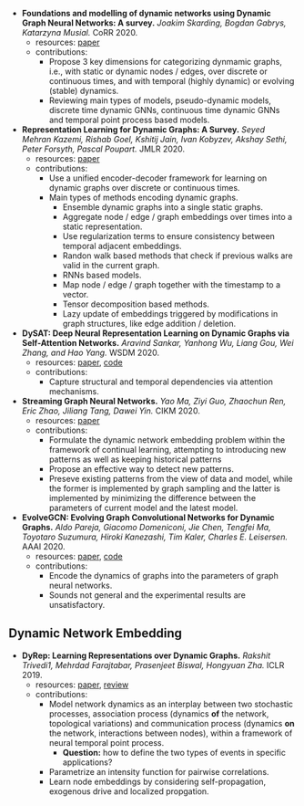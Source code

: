 - **Foundations and modelling of dynamic networks using Dynamic Graph Neural Networks: A survey.** *Joakim Skarding, Bogdan Gabrys, Katarzyna Musial.* CoRR 2020.
  - resources: [paper](https://export.arxiv.org/pdf/2005.07496)
  - contributions:
    - Propose 3 key dimensions for categorizing dynmamic graphs, i.e., with static or dynamic nodes / edges, over discrete or continuous times, and with temporal (highly dynamic) or evolving (stable) dynamics.
    - Reviewing main types of models, pseudo-dynamic models, discrete time dynamic GNNs, continuous time dynamic GNNs and temporal point process based models.
- **Representation Learning for Dynamic Graphs: A Survey.** *Seyed Mehran Kazemi, Rishab Goel, Kshitij Jain, Ivan Kobyzev, Akshay Sethi, Peter Forsyth, Pascal Poupart.* JMLR 2020.
  - resources: [paper](https://jmlr.csail.mit.edu/papers/volume21/19-447/19-447.pdf)
  - contributions:
    - Use a unified encoder-decoder framework for learning on dynamic graphs over discrete or continuous times.
    - Main types of methods encoding dynamic graphs.
      - Ensemble dynamic graphs into a single static graphs.
      - Aggregate node / edge / graph embeddings over times into a static representation.
      - Use regularization terms to ensure consistency between temporal adjacent embeddings.
      - Randon walk based methods that check if previous walks are valid in the current graph.
      - RNNs based models.
      - Map node / edge / graph together with the timestamp to a vector.
      - Tensor decomposition based methods.
      - Lazy update of embeddings triggered by modifications in graph structures, like edge addition / deletion.
- **DySAT: Deep Neural Representation Learning on Dynamic Graphs via Self-Attention Networks.** *Aravind Sankar, Yanhong Wu, Liang Gou, Wei Zhang, and Hao Yang.* WSDM 2020.
  - resources: [paper](https://arxiv.org/pdf/1812.09430.pdf), [code](https://github.com/aravindsankar28/DySAT)
  - contributions:
    - Capture structural and temporal dependencies via attention mechanisms.
- **Streaming Graph Neural Networks.** *Yao Ma, Ziyi Guo, Zhaochun Ren, Eric Zhao, Jiliang Tang, Dawei Yin.* CIKM 2020.
  - resources: [paper](https://arxiv.org/pdf/1810.10627)
  - contributions:
    - Formulate the dynamic network embedding problem within the framework of continual learning, attempting to introducing new patterns as well as keeping historical patterns
    - Propose an effective way to detect new patterns.
    - Preseve existing patterns from the view of data and model, while the former is implemented by graph sampling and the latter is implemented by minimizing the difference between the parameters of current model and the latest model.
- **EvolveGCN: Evolving Graph Convolutional Networks for Dynamic Graphs.** *Aldo Pareja, Giacomo Domeniconi, Jie Chen, Tengfei Ma, Toyotaro Suzumura, Hiroki Kanezashi, Tim Kaler, Charles E. Leisersen.* AAAI 2020.
  - resources: [paper](https://aaai.org/ojs/index.php/AAAI/article/view/5984/5840), [code](https://github.com/IBM/EvolveGCN)
  - contributions:
    - Encode the dynamics of graphs into the parameters of graph neural networks.
    - Sounds not general and the experimental results are unsatisfactory.
## Dynamic Network Embedding
- **DyRep: Learning Representations over Dynamic Graphs.** *Rakshit Trivedi1, Mehrdad Farajtabar, Prasenjeet Biswal, Hongyuan Zha.* ICLR 2019.
  - resources: [paper](https://openreview.net/pdf?id=HyePrhR5KX), [review](https://openreview.net/forum?id=HyePrhR5KX)
  - contributions:
    - Model network dynamics as an interplay between two stochastic processes, association process (dynamics **of** the network, topological variations) and communication process (dynamics **on** the network, interactions between nodes), within a framework of neural temporal point process.
      - **Question:** how to define the two types of events in specific applications?
    - Parametrize an intensity function for pairwise correlations.
    - Learn node embeddings by considering self-propagation, exogenous drive and localized propgation.